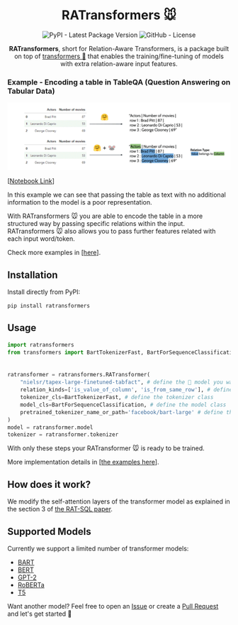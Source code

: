 <div align="center">

# RATransformers 🐭

![PyPI - Latest Package Version](https://img.shields.io/pypi/v/ratransformers?logo=pypi&style=flat&color=orange) ![GitHub - License](https://img.shields.io/github/license/JoaoLages/ratransformers?logo=github&style=flat&color=green)

**RATransformers**, short for Relation-Aware Transformers, is a package built on top of [transformers 🤗](https://github.com/huggingface/transformers)
that enables the training/fine-tuning of models with extra relation-aware input features.
</div>

### Example - Encoding a table in TableQA (Question Answering on Tabular Data)
![](assets/tableQA.gif)

[[Notebook Link](https://github.com/JoaoLages/RATransformers/blob/main/notebooks/TableQA_tabfact_example.ipynb)]

In this example we can see that passing the table as text with no additional information to the model is a poor representation.

With RATransformers 🐭 you are able to encode the table in a more structured way by passing specific relations within the input.
RATransformers 🐭 also allows you to pass further features related with each input word/token.

Check more examples in [[here](https://github.com/JoaoLages/RATransformers/blob/main/notebooks/)].

## Installation

Install directly from PyPI:

    pip install ratransformers

## Usage

```python
import ratransformers
from transformers import BartTokenizerFast, BartForSequenceClassification


ratransformer = ratransformers.RATransformer(
    "nielsr/tapex-large-finetuned-tabfact", # define the 🤗 model you want to load
    relation_kinds=['is_value_of_column', 'is_from_same_row'], # define the relations that you want to model in the input
    tokenizer_cls=BartTokenizerFast, # define the tokenizer class 
    model_cls=BartForSequenceClassification, # define the model class
    pretrained_tokenizer_name_or_path='facebook/bart-large' # define the tokenizer you want to load (in case it is not the same as the model)
)
model = ratransformer.model
tokenizer = ratransformer.tokenizer
```

With only these steps your RATransformer 🐭 is ready to be trained. 

More implementation details in [[the examples here](https://github.com/JoaoLages/RATransformers/blob/main/notebooks/)].

## How does it work?
We modify the self-attention layers of the transformer model as explained in the section 3 of [the RAT-SQL paper](https://arxiv.org/pdf/1911.04942.pdf).

## Supported Models
Currently we support a limited number of transformer models:
- [BART](https://huggingface.co/docs/transformers/model_doc/bart)
- [BERT](https://huggingface.co/docs/transformers/model_doc/bert)
- [GPT-2](https://huggingface.co/docs/transformers/model_doc/gpt2)
- [RoBERTa](https://huggingface.co/docs/transformers/model_doc/roberta)
- [T5](https://huggingface.co/docs/transformers/model_doc/t5)

Want another model? Feel free to open an [Issue](https://github.com/JoaoLages/RATransformers/issues) or create a [Pull Request](https://github.com/JoaoLages/RATransformers/pulls) and let's get started 🚀
